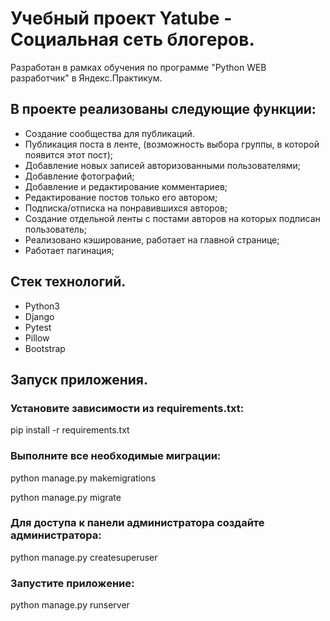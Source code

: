 # Учебный проект Yatube - Социальная сеть блогеров.
Разработан в рамках обучения по программе "Python WEB разработчик" в Яндекс.Практикум.

## В проекте реализованы следующие функции:
- Создание сообщества для публикаций.
- Публикация поста в ленте, (возможность выбора группы, в которой появится этот пост);
- Добавление новых записей авторизованными пользователями;
- Добавление фотографий;
- Добавление и редактирование комментариев;
- Редактирование постов только его автором;
- Подписка/отписка на понравившихся авторов;
- Создание отдельной ленты с постами авторов на которых подписан пользователь;
- Реализовано кэширование, работает на главной странице;
- Работает пагинация;

## Стек технологий.
- Python3
- Django
- Pytest
- Pillow
- Bootstrap

## Запуск приложения.
### Установите зависимости из requirements.txt:

pip install -r requirements.txt

### Выполните все необходимые миграции:

python manage.py makemigrations

python manage.py migrate

### Для доступа к панели администратора создайте администратора:

python manage.py createsuperuser

### Запустите приложение:

python manage.py runserver